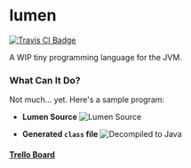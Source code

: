 # lumen

[![Travis CI Badge](https://travis-ci.org/augustt198/lumen.svg?branch=master)](https://travis-ci.org/augustt198/lumen)

A WIP tiny programming language for the JVM.


### What Can It Do?

Not much... yet. Here's a sample program:

- **Lumen Source**
![Lumen Source](http://i.imgur.com/Fk3I84b.png)

- **Generated <code><strong>class</strong></code> file**
![Decompiled to Java](http://i.imgur.com/HvwxTmV.png)


#### [Trello Board](https://trello.com/b/CHPN7kR1/lumen)
